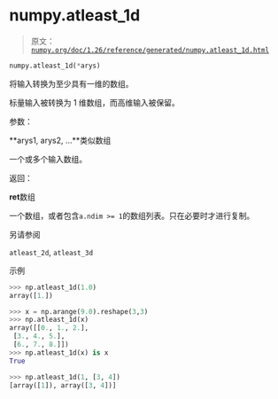 # numpy.atleast_1d

> 原文：[`numpy.org/doc/1.26/reference/generated/numpy.atleast_1d.html`](https://numpy.org/doc/1.26/reference/generated/numpy.atleast_1d.html)

```py
numpy.atleast_1d(*arys)
```

将输入转换为至少具有一维的数组。

标量输入被转换为 1 维数组，而高维输入被保留。

参数：

**arys1, arys2, …**类似数组

一个或多个输入数组。

返回：

**ret**数组

一个数组，或者包含`a.ndim >= 1`的数组列表。只在必要时才进行复制。

另请参阅

`atleast_2d`, `atleast_3d`

示例

```py
>>> np.atleast_1d(1.0)
array([1.]) 
```

```py
>>> x = np.arange(9.0).reshape(3,3)
>>> np.atleast_1d(x)
array([[0., 1., 2.],
 [3., 4., 5.],
 [6., 7., 8.]])
>>> np.atleast_1d(x) is x
True 
```

```py
>>> np.atleast_1d(1, [3, 4])
[array([1]), array([3, 4])] 
```

